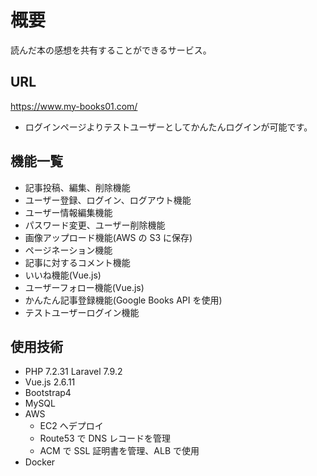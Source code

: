 # 概要

読んだ本の感想を共有することができるサービス。

## URL

https://www.my-books01.com/  
 - ログインページよりテストユーザーとしてかんたんログインが可能です。

## 機能一覧

- 記事投稿、編集、削除機能  
- ユーザー登録、ログイン、ログアウト機能  
- ユーザー情報編集機能  
- パスワード変更、ユーザー削除機能  
- 画像アップロード機能(AWS の S3 に保存)  
- ページネーション機能  
- 記事に対するコメント機能  
- いいね機能(Vue.js)  
- ユーザーフォロー機能(Vue.js)  
- かんたん記事登録機能(Google Books API を使用)  
- テストユーザーログイン機能

## 使用技術

* PHP 7.2.31 Laravel 7.9.2  
* Vue.js 2.6.11  
* Bootstrap4  
* MySQL  
* AWS    
  - EC2 へデプロイ  
  - Route53 で DNS レコードを管理  
  - ACM で SSL 証明書を管理、ALB で使用  
* Docker
